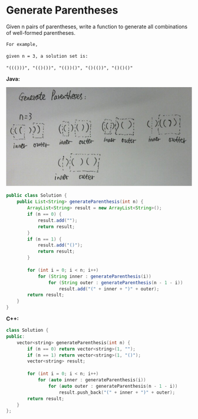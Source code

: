 # Generate Parentheses

Given n pairs of parentheses, write a function to generate all combinations of well-formed parentheses.

    For example,

    given n = 3, a solution set is:

    "((()))", "(()())", "(())()", "()(())", "()()()"

**Java:**

![](GenerateParentheses-P1.jpg)

```java
public class Solution {
    public List<String> generateParenthesis(int n) {
        ArrayList<String> result = new ArrayList<String>();
        if (n == 0) {
            result.add("");
            return result;
        }
        if (n == 1) {
            result.add("()");
            return result;
        }

        for (int i = 0; i < n; i++)
            for (String inner : generateParenthesis(i))
                for (String outer : generateParenthesis(n - 1 - i))
                    result.add("(" + inner + ")" + outer);
        return result;
    }
}
```

**C++:**
```c++
class Solution {
public:
    vector<string> generateParenthesis(int n) {
        if (n == 0) return vector<string>(1, "");
        if (n == 1) return vector<string>(1, "()");
        vector<string> result;

        for (int i = 0; i < n; i++)
            for (auto inner : generateParenthesis(i))
                for (auto outer : generateParenthesis(n - 1 - i))
                    result.push_back("(" + inner + ")" + outer);
        return result;
    }
};
```
